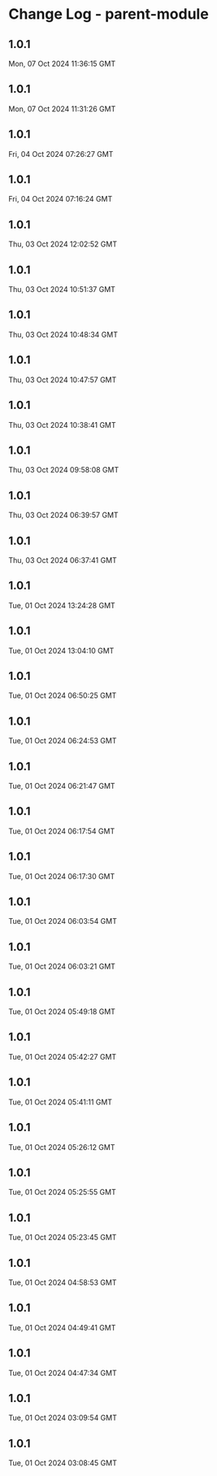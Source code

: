# Change Log - parent-module

<!-- This log was last generated on Mon, 07 Oct 2024 11:36:15 GMT and should not be manually modified. -->

<!-- Start content -->

## 1.0.1

Mon, 07 Oct 2024 11:36:15 GMT

## 1.0.1

Mon, 07 Oct 2024 11:31:26 GMT

## 1.0.1

Fri, 04 Oct 2024 07:26:27 GMT

## 1.0.1

Fri, 04 Oct 2024 07:16:24 GMT

## 1.0.1

Thu, 03 Oct 2024 12:02:52 GMT

## 1.0.1

Thu, 03 Oct 2024 10:51:37 GMT

## 1.0.1

Thu, 03 Oct 2024 10:48:34 GMT

## 1.0.1

Thu, 03 Oct 2024 10:47:57 GMT

## 1.0.1

Thu, 03 Oct 2024 10:38:41 GMT

## 1.0.1

Thu, 03 Oct 2024 09:58:08 GMT

## 1.0.1

Thu, 03 Oct 2024 06:39:57 GMT

## 1.0.1

Thu, 03 Oct 2024 06:37:41 GMT

## 1.0.1

Tue, 01 Oct 2024 13:24:28 GMT

## 1.0.1

Tue, 01 Oct 2024 13:04:10 GMT

## 1.0.1

Tue, 01 Oct 2024 06:50:25 GMT

## 1.0.1

Tue, 01 Oct 2024 06:24:53 GMT

## 1.0.1

Tue, 01 Oct 2024 06:21:47 GMT

## 1.0.1

Tue, 01 Oct 2024 06:17:54 GMT

## 1.0.1

Tue, 01 Oct 2024 06:17:30 GMT

## 1.0.1

Tue, 01 Oct 2024 06:03:54 GMT

## 1.0.1

Tue, 01 Oct 2024 06:03:21 GMT

## 1.0.1

Tue, 01 Oct 2024 05:49:18 GMT

## 1.0.1

Tue, 01 Oct 2024 05:42:27 GMT

## 1.0.1

Tue, 01 Oct 2024 05:41:11 GMT

## 1.0.1

Tue, 01 Oct 2024 05:26:12 GMT

## 1.0.1

Tue, 01 Oct 2024 05:25:55 GMT

## 1.0.1

Tue, 01 Oct 2024 05:23:45 GMT

## 1.0.1

Tue, 01 Oct 2024 04:58:53 GMT

## 1.0.1

Tue, 01 Oct 2024 04:49:41 GMT

## 1.0.1

Tue, 01 Oct 2024 04:47:34 GMT

## 1.0.1

Tue, 01 Oct 2024 03:09:54 GMT

## 1.0.1

Tue, 01 Oct 2024 03:08:45 GMT
